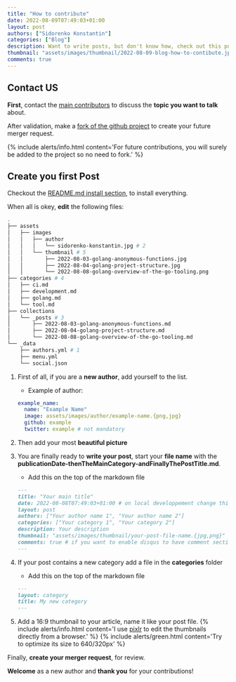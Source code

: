 ```yaml
---
title: "How to contribute"
date: 2022-08-09T07:49:03+01:00
layout: post
authors: ["Sidorenko Konstantin"]
categories: ["Blog"]
description: Want to write posts, but don't know how, check out this post.
thumbnail: "assets/images/thumbnail/2022-08-09-blog-how-to-contibute.jpg"
comments: true
---
```


## Contact US

**First**, contact the [main contributors](https://github.com/soprasteria/a-trick-a-day/graphs/contributors) to discuss the **topic you want to talk** about.

After validation, make a [fork of the github project](https://github.com/soprasteria/a-trick-a-day/fork) to create your future merger request.

{% include alerts/info.html content='For future contributions, you will surely be added to the project so no need to fork.' %}

## Create you first Post

Checkout the [README.md install section](https://github.com/soprasteria/a-trick-a-day#installing-theme), to install everything.

When all is okey, **edit** the following files:

```bash
.
├── assets
│   ├── images
│   │   ├── author
│   │   │   └── sidorenko-konstantin.jpg # 2
│   │   └── thumbnail # 5
│   │       ├── 2022-08-03-golang-anonymous-functions.jpg
│   │       ├── 2022-08-04-golang-project-structure.jpg
│   │       └── 2022-08-08-golang-overview-of-the-go-tooling.png
├── categories # 4
│   ├── ci.md
│   ├── development.md
│   ├── golang.md
│   └── tool.md
├── collections
│   └── _posts # 3
│       ├── 2022-08-03-golang-anonymous-functions.md
│       ├── 2022-08-04-golang-project-structure.md
│       └── 2022-08-08-golang-overview-of-the-go-tooling.md
└── _data
    ├── authors.yml # 1
    ├── menu.yml
    └── social.json
```

1. First of all, if you are a **new author**, add yourself to the list.

   - Example of author:

   ```yml
   example_name:
     name: "Example Name"
     image: assets/images/author/example-name.{png,jpg}
     github: example
     twitter: example # not mandatory
   ```

1. Then add your most **beautiful picture**
1. You are finally ready to **write your post**, start your **file name** with the **publicationDate-thenTheMainCategory-andFinallyThePostTitle.md**.

   - Add this on the top of the markdown file

   ```md
   ---
   title: "Your main title"
   date: 2022-08-08T07:49:03+01:00 # on local developpement change this date to see the post but don't forget to change it
   layout: post
   authors: ["Your author name 1", "Your author name 2"]
   categories: ["Your category 1", "Your category 2"]
   description: Your description
   thumbnail: "assets/images/thumbnail/your-post-file-name.{jpg,png}"
   comments: true # if you want to enable disqus to have comment section on the post
   ---
   ```

1. If your post contains a new category add a file in the **categories** folder

   - Add this on the top of the markdown file

   ```md
   ---
   layout: category
   title: My new category
   ---
   ```

1. Add a 16:9 thumbnail to your article, name it like your post file.
   {% include alerts/info.html content='I use <a href="https://pixlr.com/fr/x/#editor">pixlr</a> to edit the thumbnails directly from a browser.' %}
   {% include alerts/green.html content='Try to optimize its size to 640/320px' %}

Finally, **create your merger request**, for review.

**Welcome** as a new author and **thank you** for your contributions!
